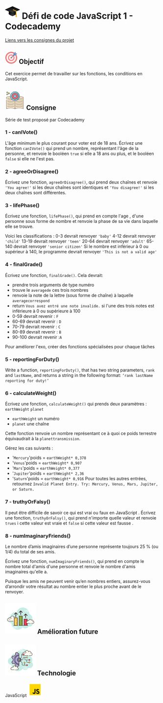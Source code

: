 
# ![logo chapeau diplôme](/ressource/diplomeCasquette.png) Défi de code JavaScript 1 - Codecademy
[Liens vers les consignes du projet](https://www.codecademy.com/journeys/full-stack-engineer/paths/fscj-22-building-interactive-websites/tracks/fscj-22-javascript-syntax-part-i/modules/fscj-22-practice-javascript-syntax-variables-data-types-conditionals-functions/lessons/javascript-fundamentals-code-challenge/exercises/introduction)


## ![Logo objectif](/ressource/objectif.png) Objectif 
Cet exercice permet de travailler sur les fonctions, les conditions en JavaScript.


## ![Logo consigne](/ressource/instruction.png) Consigne
Série de test proposé par Codecademy

### 1 - canIVote()
L'âge minimum le plus courant pour voter est de 18 ans. Écrivez une fonction `canIVote()` qui prend un nombre, représentant l'âge de la personne, et renvoie le booléen `true` si elle a 18 ans ou plus, et le booléen `false` si elle ne l'est pas.

### 2 - agreeOrDisagree()
Écrivez une fonction, `agreeOrDisagree()`, qui prend deux chaînes et renvoie `'You agree!'` si les deux chaînes sont identiques et `'You disagree!'` si les deux chaînes sont différentes.

### 3 - lifePhase()
Écrivez une fonction, `lifePhase()`, qui prend en compte l'age , d'une personne sous forme de nombre et renvoie la phase de sa vie dans laquelle elle se trouve.

Voici les classifications :
0-3 devrait renvoyer `'baby'`
4-12 devrait renvoyer `'child'`
13-19 devrait renvoyer `'teen'`
20-64 devrait renvoyer `'adult'`
65-140 devrait renvoyer `'senior citizen'`
Si le nombre est inférieur à 0 ou supérieur à 140, le programme devrait renvoyer `'This is not a valid age'`

### 4 - finalGrade()
Écrivez une fonction, `finalGrade()`. Cela devrait:

- prendre trois arguments de type numéro
- trouve le `averagede` ces trois nombres
- renvoie la note de la lettre (sous forme de chaîne) à laquelle `averagecorrespond`
- return `Vous avez entré une note invalide.` si l'une des trois notes est inférieure à 0 ou supérieure à 100
- 0-59 devrait revenir : `F`
- 60-69 devrait revenir : `D`
- 70-79 devrait revenir : `C`
- 80-89 devrait revenir : `B`
- 90-100 devrait revenir :`A`

Pour améliorer l'exo, créer des fonctions spécialisées pour chaque tâches

### 5 - reportingForDuty()
Write a function, `reportingForDuty()`, that has two string parameters, `rank` and `lastName`, and returns a string in the following format: `‘rank lastName reporting for duty!’`

### 6 - calculateWeight()
Écrivez une fonction, `calculateWeight()` qui prends deux paramètres : `earthWeight` `planet`
- `earthWeight` un numéro
- `planet` une chaîne

Cette fonction renvoie un nombre représentant ce à quoi ce poids terrestre équivaudrait à la `planettransmission`.

Gérez les cas suivants :
- '`Mercury`'poids = `earthWeight* 0,378`
- '`Venus`'poids = `earthWeight* 0,907`
- '`Mars`'poids = `earthWeight* 0,377`
- '`Jupiter`'poids = `earthWeight* 2,36`
- '`Saturn`'poids = `earthWeight* 0,916`
Pour toutes les autres entrées, retournez `Invalid Planet Entry. Try: Mercury, Venus, Mars, Jupiter, or Saturn.`

### 7 - truthyOrFalsy()
Il peut être difficile de savoir ce qui est vrai ou faux en JavaScript . Écrivez une fonction, `truthyOrFalsy()`, qui prend n'importe quelle valeur et renvoie `trues` i cette valeur est vraie et `false` si cette valeur est fausse .


### 8 - numImaginaryFriends()
Le nombre d’amis imaginaires d’une personne représente toujours 25 % (ou 1/4) du total de ses amis.

Écrivez une fonction, `numImaginaryFriends()`, qui prend en compte le nombre total d'amis d'une personne et renvoie le nombre d'amis imaginaires qu'elle a.

Puisque les amis ne peuvent venir qu’en nombres entiers, assurez-vous d’arrondir votre résultat au nombre entier le plus proche avant de le renvoyer.


## ![Amelioration Logo](/ressource/ameliorationLogo.png) Amélioration future


## ![Logo Technologie](/ressource/technologie.png) Technologie
JavaScript ![Logo JavaScript](/ressource/javascript.png)